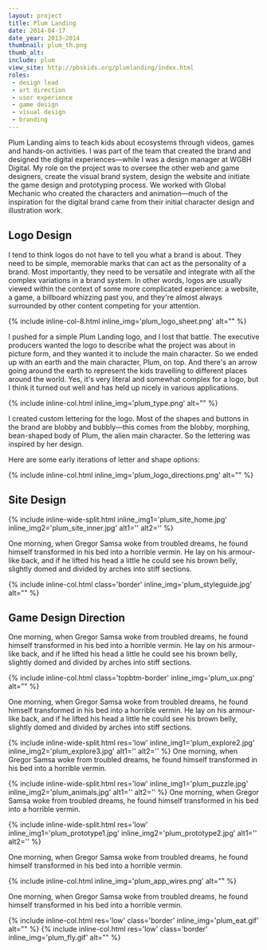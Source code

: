 ```yaml
---
layout: project
title: Plum Landing
date: 2014-04-17
date_year: 2013–2014
thumbnail: plum_th.png
thumb_alt: 
include: plum
view_site: http://pbskids.org/plumlanding/index.html
roles:
 - design lead
 - art direction
 - user experience
 - game design
 - visual design
 - branding
---
```


Plum Landing aims to teach kids about ecosystems through videos, games and hands-on activities. I was part of the team that created the brand and designed the digital experiences—while I was a design manager at WGBH Digital. My role on the project was to oversee the other web and game designers, create the visual brand system, design the website and initiate the game design and prototyping process. We worked with Global Mechanic who created the characters and animation—much of the inspiration for the digital brand came from their initial character design and illustration work.

## Logo Design
I tend to think logos do not have to tell you what a brand is about. They need to be simple, memorable marks that can act as the personality of a brand. Most importantly, they need to be versatile and integrate with all the complex variations in a brand system. In other words, logos are usually viewed within the context of some more complicated experience: a website, a game, a billboard whizzing past you, and they're almost always surrounded by other content competing for your attention.

{% include inline-col-8.html inline_img='plum_logo_sheet.png' alt="" %}

I pushed for a simple Plum Landing logo, and I lost that battle. The executive producers wanted the logo to describe what the project was about in picture form, and they wanted it to include the main character. So we ended up with an earth and the main character, Plum, on top. And there's an arrow going around the earth to represent the kids travelling to different places around the world. Yes, it's very literal and somewhat complex for a logo, but I think it turned out well and has held up nicely in various applications.

{% include inline-col.html inline_img='plum_type.png' alt="" %}

I created custom lettering for the logo. Most of the shapes and buttons in the brand are blobby and bubbly—this comes from the blobby, morphing, bean-shaped body of Plum, the alien main character. So the lettering was inspired by her design.

Here are some early iterations of letter and shape options:

{% include inline-col.html inline_img='plum_logo_directions.png' alt="" %}

## Site Design
{% include inline-wide-split.html inline_img1='plum_site_home.jpg' inline_img2='plum_site_inner.jpg' alt1='' alt2='' %}

One morning, when Gregor Samsa woke from troubled dreams, he found himself transformed in his bed into a horrible vermin. He lay on his armour-like back, and if he lifted his head a little he could see his brown belly, slightly domed and divided by arches into stiff sections.

{% include inline-col.html class='border' inline_img='plum_styleguide.jpg' alt="" %}

## Game Design Direction
One morning, when Gregor Samsa woke from troubled dreams, he found himself transformed in his bed into a horrible vermin. He lay on his armour-like back, and if he lifted his head a little he could see his brown belly, slightly domed and divided by arches into stiff sections.

{% include inline-col.html class='topbtm-border' inline_img='plum_ux.png' alt="" %}	

One morning, when Gregor Samsa woke from troubled dreams, he found himself transformed in his bed into a horrible vermin. He lay on his armour-like back, and if he lifted his head a little he could see his brown belly, slightly domed and divided by arches into stiff sections.

{% include inline-wide-split.html res='low' inline_img1='plum_explore2.jpg' inline_img2='plum_explore3.jpg' alt1='' alt2='' %}
One morning, when Gregor Samsa woke from troubled dreams, he found himself transformed in his bed into a horrible vermin.

{% include inline-wide-split.html res='low' inline_img1='plum_puzzle.jpg' inline_img2='plum_animals.jpg' alt1='' alt2='' %}
One morning, when Gregor Samsa woke from troubled dreams, he found himself transformed in his bed into a horrible vermin.

{% include inline-wide-split.html res='low' inline_img1='plum_prototype1.jpg' inline_img2='plum_prototype2.jpg' alt1='' alt2='' %}

One morning, when Gregor Samsa woke from troubled dreams, he found himself transformed in his bed into a horrible vermin.

{% include inline-col.html inline_img='plum_app_wires.png' alt="" %}

One morning, when Gregor Samsa woke from troubled dreams, he found himself transformed in his bed into a horrible vermin.

{% include inline-col.html res='low' class='border' inline_img='plum_eat.gif' alt="" %}
{% include inline-col.html res='low' class='border' inline_img='plum_fly.gif' alt="" %}


